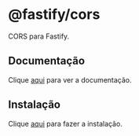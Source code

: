 # @fastify/cors

CORS para Fastify.

## Documentação

Clique [aqui](https://github.com/fastify/fastify-cors) para ver a documentação.

## Instalação

Clique [aqui](https://www.npmjs.com/package/@fastify/cors) para fazer a instalação.
